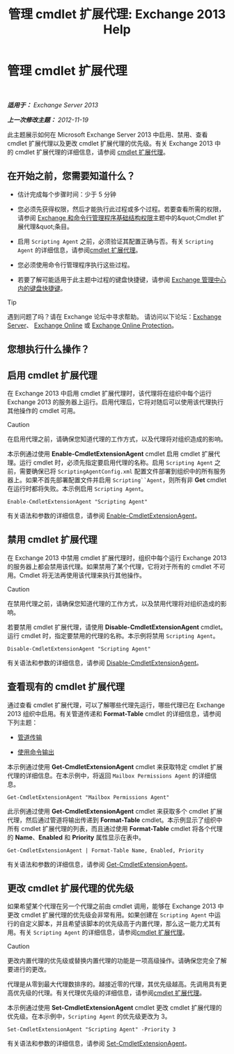 ﻿---
title: '管理 cmdlet 扩展代理: Exchange 2013 Help'
TOCTitle: 管理 cmdlet 扩展代理
ms:assetid: 9141b3cb-ad13-4415-be2f-aa89f91445f5
ms:mtpsurl: https://technet.microsoft.com/zh-cn/library/Dd298143(v=EXCHG.150)
ms:contentKeyID: 50556634
ms.date: 05/21/2018
mtps_version: v=EXCHG.150
ms.translationtype: MT
---

# 管理 cmdlet 扩展代理

 

_**适用于：** Exchange Server 2013_

_**上一次修改主题：** 2012-11-19_

此主题展示如何在 Microsoft Exchange Server 2013 中启用、禁用、查看 cmdlet 扩展代理以及更改 cmdlet 扩展代理的优先级。有关 Exchange 2013 中的 cmdlet 扩展代理的详细信息，请参阅 [cmdlet 扩展代理](cmdlet-extension-agents-exchange-2013-help.md)。

## 在开始之前，您需要知道什么？

  - 估计完成每个步骤时间：少于 5 分钟

  - 您必须先获得权限，然后才能执行此过程或多个过程。若要查看所需的权限，请参阅 [Exchange 和命令行管理程序基础结构权限](exchange-and-shell-infrastructure-permissions-exchange-2013-help.md)主题中的\&quot;Cmdlet 扩展代理\&quot;条目。

  - 启用 `Scripting Agent` 之前，必须验证其配置正确与否。有关 `Scripting Agent` 的详细信息，请参阅[cmdlet 扩展代理](cmdlet-extension-agents-exchange-2013-help.md)。

  - 您必须使用命令行管理程序执行这些过程。

  - 若要了解可能适用于此主题中过程的键盘快捷键，请参阅 [Exchange 管理中心内的键盘快捷键](keyboard-shortcuts-in-the-exchange-admin-center-exchange-online-protection-help.md)。

> [!tip]
> 遇到问题了吗？请在 Exchange 论坛中寻求帮助。 请访问以下论坛：<a href="https://go.microsoft.com/fwlink/p/?linkid=60612">Exchange Server</a>、 <a href="https://go.microsoft.com/fwlink/p/?linkid=267542">Exchange Online</a> 或 <a href="https://go.microsoft.com/fwlink/p/?linkid=285351">Exchange Online Protection</a>。


## 您想执行什么操作？

## 启用 cmdlet 扩展代理

在 Exchange 2013 中启用 cmdlet 扩展代理时，该代理将在组织中每个运行 Exchange 2013 的服务器上运行。启用代理后，它将对随后可以使用该代理执行其他操作的 cmdlet 可用。

> [!CAUTION]
> 在启用代理之前，请确保您知道代理的工作方式，以及代理将对组织造成的影响。


本示例通过使用 **Enable-CmdletExtensionAgent** cmdlet 启用 cmdlet 扩展代理。运行 cmdlet 时，必须先指定要启用代理的名称。启用 `Scripting Agent` 之前，需要确保已将 `ScriptingAgentConfig.xml` 配置文件部署到组织中的所有服务器上。如果不首先部署配置文件并启用 `Scripting``Agent`，则所有非 **Get** cmdlet 在运行时都将失败。本示例启用 `Scripting Agent`。

    Enable-CmdletExtensionAgent "Scripting Agent"

有关语法和参数的详细信息，请参阅 [Enable-CmdletExtensionAgent](https://technet.microsoft.com/zh-cn/library/dd335192\(v=exchg.150\))。

## 禁用 cmdlet 扩展代理

在 Exchange 2013 中禁用 cmdlet 扩展代理时，组织中每个运行 Exchange 2013 的服务器上都会禁用该代理。如果禁用了某个代理，它将对于所有的 cmdlet 不可用。Cmdlet 将无法再使用该代理来执行其他操作。

> [!CAUTION]
> 在禁用代理之前，请确保您知道代理的工作方式，以及禁用代理将对组织造成的影响。


若要禁用 cmdlet 扩展代理，请使用 **Disable-CmdletExtensionAgent** cmdlet。运行 cmdlet 时，指定要禁用的代理的名称。本示例将禁用 `Scripting Agent`。

    Disable-CmdletExtensionAgent "Scripting Agent"

有关语法和参数的详细信息，请参阅 [Disable-CmdletExtensionAgent](https://technet.microsoft.com/zh-cn/library/dd298132\(v=exchg.150\))。

## 查看现有的 cmdlet 扩展代理

通过查看 cmdlet 扩展代理，可以了解哪些代理先运行，哪些代理已在 Exchange 2013 组织中启用。有关管道传递和 **Format-Table** cmdlet 的详细信息，请参阅下列主题：

  - [管道传输](https://technet.microsoft.com/zh-cn/library/aa998260\(v=exchg.150\))

  - [使用命令输出](working-with-command-output-exchange-2013-help.md)

本示例通过使用 **Get-CmdletExtensionAgent** cmdlet 来获取特定 cmdlet 扩展代理的详细信息。在本示例中，将返回 `Mailbox Permissions Agent` 的详细信息。

    Get-CmdletExtensionAgent "Mailbox Permissions Agent"

此示例通过使用 **Get-CmdletExtensionAgent** cmdlet 来获取多个 cmdlet 扩展代理，然后通过管道将输出传递到 **Format-Table** cmdlet。本示例显示了组织中所有 cmdlet 扩展代理的列表，而且通过使用 **Format-Table** cmdlet 将各个代理的 **Name**、**Enabled** 和 **Priority** 属性显示在表中。

    Get-CmdletExtensionAgent | Format-Table Name, Enabled, Priority

有关语法和参数的详细信息，请参阅 [Get-CmdletExtensionAgent](https://technet.microsoft.com/zh-cn/library/dd297946\(v=exchg.150\))。

## 更改 cmdlet 扩展代理的优先级

如果希望某个代理在另一个代理之前由 cmdlet 调用，能够在 Exchange 2013 中更改 cmdlet 扩展代理的优先级会非常有用。如果创建在 `Scripting Agent` 中运行的自定义脚本，并且希望该脚本的优先级高于内置代理，那么这一能力尤其有用。有关 `Scripting Agent` 的详细信息，请参阅[cmdlet 扩展代理](cmdlet-extension-agents-exchange-2013-help.md)。

> [!CAUTION]
> 更改内置代理的优先级或替换内置代理的功能是一项高级操作。请确保您完全了解要进行的更改。


代理是从零到最大代理数排序的。越接近零的代理，其优先级越高。先调用具有更高优先级的代理。有关代理优先级的详细信息，请参阅[cmdlet 扩展代理](cmdlet-extension-agents-exchange-2013-help.md)。

本示例通过使用 **Set-CmdletExtensionAgent** cmdlet 更改 cmdlet 扩展代理的优先级。在本示例中，`Scripting Agent` 的优先级更改为 3。

    Set-CmdletExtensionAgent "Scripting Agent" -Priority 3

有关语法和参数的详细信息，请参阅 [Set-CmdletExtensionAgent](https://technet.microsoft.com/zh-cn/library/dd335175\(v=exchg.150\))。

